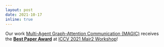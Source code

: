 ```yaml
---
layout: post
date: 2021-10-17
inline: true
---
```


Our work [Multi-Agent Graph-Attention Communication (MAGIC)](https://chrisyrniu.github.io/assets/pdf/magic_mair2.pdf) receives the [<b>Best Paper Award</b>](https://www.mair2.com/accepted-papers) at [ICCV 2021 Mair2 Workshop](https://www.mair2.com)!